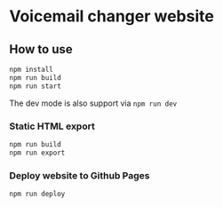 # Voicemail changer website

## How to use

```bash
npm install
npm run build
npm run start
```

The dev mode is also support via `npm run dev`

### Static HTML export

```bash
npm run build
npm run export
```

### Deploy website to Github Pages

```bash
npm run deploy
```
